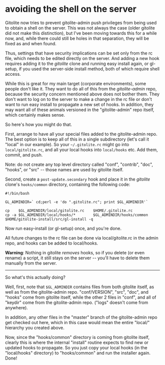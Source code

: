 # avoiding the shell on the server

Gitolite now tries to prevent gitolite-admin push privileges from being used
to obtain a shell on the server.  This was not always the case (older gitolite
did not make this distinction), but I've been moving towards this for a while
now, and, while there could still be holes in that separation, they will be
fixed as and when found.

Thus, settings that have security implications can be set only from the rc
file, which needs to be edited directly on the server.  And adding a new hook
requires adding it to the *gitolite* clone and running easy install again, or
gl-setup, if you used the server-side install method, both of which require
shell access.

While this is great for my main target (corporate environments), some people
don't like it.  They want to do all of this from the *gitolite-admin* repo,
because the security concern mentioned above does not bother them.  They don't
want to log on to the server to make a change in the rc file or don't want to
run easy install to propagate a new set of hooks.  In addition, they may want
all of these animals versioned in the "gitolite-admin" repo itself, which
certainly makes sense.

So here's how you might do that.

First, arrange to have all your special files added to the gitolite-admin
repo.  The best option is to keep all of this in a single subdirectory (let's
call it "local" in our example).  So your `~/.gitolite.rc` might go into
`local/gitolite.rc`, and all your local hooks into `local/hooks` etc.  Add
them, commit, and push.

Note: do not create any top level directory called "conf", "contrib", "doc",
"hooks", or "src" -- those names are used by gitolite itself.

Second, create a `post-update.secondary` hook and place it in the *gitolite*
clone's `hooks/common` directory, containing the following code:

    #!/bin/bash

    GL_ADMINDIR=` cd;perl -e 'do ".gitolite.rc"; print $GL_ADMINDIR'`

    cp    $GL_ADMINDIR/local/gitolite.rc    $HOME/.gitolite.rc
    cp -a $GL_ADMINDIR/local/hooks/*        $GL_ADMINDIR/hooks/common
    $HOME/gitolite-install/src/gl-install -q

Now run easy-install (or gl-setup) once, and you're done.

All future changes to the rc file can be done via local/gitolite.rc in the
admin repo, and hooks can be added to local/hooks.

**Warning**: Nothing in gitolite *removes* hooks, so if you delete (or even
rename) a script, it still stays on the server -- you'll have to delete them
manually from the server.

----

So what's this actually doing?

Well, first, note that `$GL_ADMINDIR` contains files from both gitolite
itself, as well as from the gitolite-admin repo.  "conf/VERSION", "src",
"doc", and "hooks" come from gitolite itself, while the other 2 files in
"conf", and all of "keydir" come from the gitolite-admin repo.  ("logs"
doesn't come from anywhere).

In addition, any other files in the "master" branch of the gitolite-admin repo
get checked out here, which in this case would mean the entire "local/"
hierarchy you created above.

Now, since the "hooks/common" directory is coming from gitolite itself,
clearly this is where the internal "install" routine expects to find new or
updated hooks to propagate.  So you just copy your local hooks (in the
"local/hooks" directory) to "hooks/common" and run the installer again.  Done!
